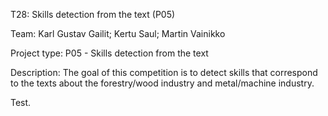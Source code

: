 T28: Skills detection from the text (P05)

Team: Karl Gustav Gailit; Kertu Saul; Martin Vainikko

Project type: P05 - Skills detection from the text

Description: The goal of this competition is to detect skills that correspond to the texts about the forestry/wood industry and metal/machine industry.

Test.
